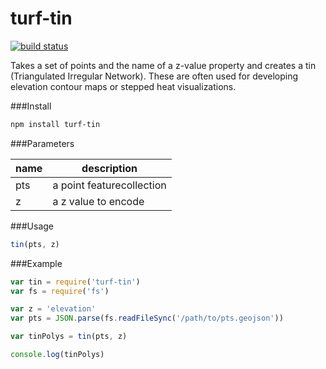 turf-tin
========
[![build status](https://secure.travis-ci.org/Turfjs/turf-tin.png)](http://travis-ci.org/Turfjs/turf-tin)

Takes a set of points and the name of a z-value property and creates a tin (Triangulated Irregular Network). These are often used for developing elevation contour maps or stepped heat visualizations.

###Install

```sh
npm install turf-tin
```

###Parameters

|name|description|
|---|---|
|pts|a point featurecollection|
|z|a z value to encode|

###Usage

```js
tin(pts, z)
```

###Example

```javascript
var tin = require('turf-tin')
var fs = require('fs')

var z = 'elevation'
var pts = JSON.parse(fs.readFileSync('/path/to/pts.geojson'))

var tinPolys = tin(pts, z)

console.log(tinPolys)
```